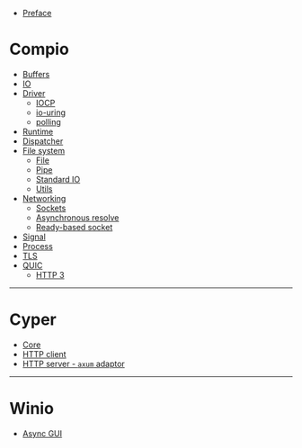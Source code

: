 - [Preface](./preface.md)

# Compio

- [Buffers](./compio/buffers.md)
- [IO](./compio/io.md)
- [Driver](./compio/driver.md)
  - [IOCP](./compio/driver/iocp.md)
  - [io-uring](./compio/driver/io-uring.md)
  - [polling](./compio/driver/polling.md)
- [Runtime](./compio/runtime.md)
- [Dispatcher](./compio/dispatcher.md)
- [File system](./compio/fs.md)
  - [File](./compio/fs/file.md)
  - [Pipe](./compio/fs/pipe.md)
  - [Standard IO](./compio/fs/stdio.md)
  - [Utils](./compio/fs/utils.md)
- [Networking](./compio/net.md)
  - [Sockets](./compio/net/sockets.md)
  - [Asynchronous resolve](./compio/net/resolve.md)
  - [Ready-based socket](./compio/net/poll.md)
- [Signal](./compio/signal.md)
- [Process](./compio/process.md)
- [TLS](./compio/tls.md)
- [QUIC]()
  - [HTTP 3]()

----

# Cyper

- [Core]()
- [HTTP client]()
- [HTTP server - `axum` adaptor]()

----

# Winio

- [Async GUI]()
